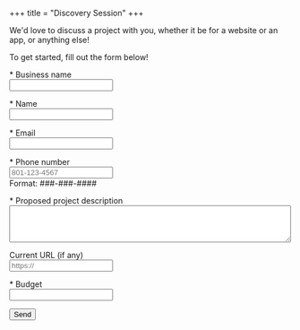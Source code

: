 +++
title = "Discovery Session"
+++

We'd love to discuss a project with you, whether it be for a website or an app, or anything else!

To get started, fill out the form below!

<form name="contact" data-netlify="true">
  <p>
    <label>* Business name</label>
    <br />
    <input type="text" name="businessname" required>
  </p>
  <p>
    <label>* Name</label>
    <br />
    <input type="text" name="name" required/>
  </p>
  <p>
    <label>* Email</label>
    <br />
    <input type="email" name="email" required/>
  </p>
  <p>
    <label>* Phone number</label>
    <br />
    <input type="tel" name="phone" placeholder="801-123-4567" pattern="[0-9]{3}-[0-9]{3}-[0-9]{4}" required/>
    <br />
    <span>Format: ###-###-####
  </p>
  <p>
    <label>* Proposed project description</label>
    <br />
    <textarea name="projecdescription" rows="4" cols="60" required></textarea>
  </p>
  <p>
    <label>Current URL (if any)</label>
    <br />
    <input type="url" placeholder="https://" />
  </p>
  <p>
    <label>* Budget</label>
    <br />
    <input type="number>"
  </p>
  <p>
    <button type="submit">Send</button>
  </p>
</form>
